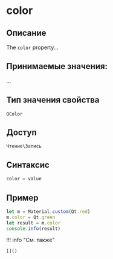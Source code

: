 # color

## Описание
The `color` property...

## Принимаемые значения:
...

## Тип значения свойства
`QColor`

## Доступ
`Чтение\Запись`

## Синтаксис
```javascript
color = value
```

## Пример
```javascript linenums="1"
let m = Material.custom(Qt.red)
m.color = Qt.green
let result = m.color
console.info(result)
```

!!! info "См. также"

    []()

